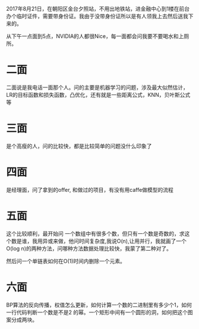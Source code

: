 2017年8月21日，在朝阳区金台夕照站，不用出地铁站，进金融中心到1楼在前台办个临时证件，需要带身份证。我由于没带身份证所以是有人领我上去然后送我下来的。

从下午一点面到5点，NVIDIA的人都很Nice，每一面都会问我要不要喝水和上厕所。

# 二面

二面说是我电话一面那个人。问的主要是机器学习的问题，涉及最大似然估计，LR的目标函数和损失函数，凸优化，还有就是一些距离公式，KNN，贝叶斯公式等


# 三面

是个高瘦的人，问的比较快，都是比较简单的问题没什么印象了


# 四面

是经理面，问了拿到的offer, 和做过的项目，有没有用caffe做模型的流程

# 五面

这个比较顺利，最开始问 一个数组中有很多个数，但只有一个数是奇数的，求这个数是谁，我用异或来做，他问时间复杂度,我说O(n),让用并行，我就画了一个O(log n)的两种方法，问哪种方法数据处理比较快，我蒙了第二种对了。

然后问一个单链表如何在O(1)时间内删除一个元素。

# 六面

BP算法的反向传播，权值怎么更新，如何计算一个数的二进制里有多少个1，如何一行代码判断一个数是不是2 的幂。一个矩形中间有一个圆形的洞，如何把这个图案分成两块。



